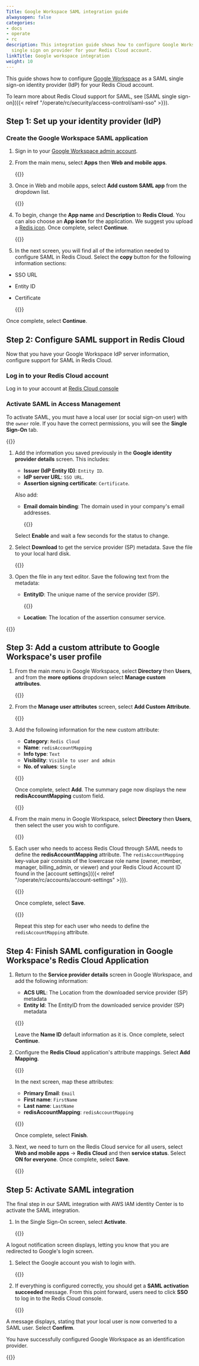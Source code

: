 ```yaml
---
Title: Google Workspace SAML integration guide
alwaysopen: false
categories:
- docs
- operate
- rc
description: This integration guide shows how to configure Google Workspace as a SAML
  single sign on provider for your Redis Cloud account.
linkTitle: Google workspace integration
weight: 10
---
```


This guide shows how to configure [Google Workspace](https://workspace.google.com/) as a SAML single sign-on identity provider (IdP) for your Redis Cloud account.

To learn more about Redis Cloud support for SAML, see [SAML single sign-on]({{< relref "/operate/rc/security/access-control/saml-sso" >}}).

## Step 1: Set up your identity provider (IdP)

### Create the Google Workspace SAML application

1. Sign in to your [Google Workspace admin account](https://admin.google.com/).

1. From the main menu, select **Apps** then **Web and mobile apps**.

   {{<image filename="images/rc/saml/google_workspace_saml_0.png" >}}

1. Once in Web and mobile apps, select **Add custom SAML app** from the dropdown list.

   {{<image filename="images/rc/saml/google_workspace_saml_1.png" >}}

1. To begin, change the **App name** and **Description** to **Redis Cloud**. You can also choose an **App icon** for the application. We suggest you upload a [Redis icon](https://saml-integration-logo.s3.amazonaws.com/redis-cube-red_white-rgb.png). Once complete, select **Continue**.

   {{<image filename="images/rc/saml/google_workspace_saml_2.png" >}}

1. In the next screen, you will find all of the information needed to configure SAML in Redis Cloud. Select the **copy** button for the following information sections:

* SSO URL
* Entity ID
* Certificate

   {{<image filename="images/rc/saml/google_workspace_saml_3.png" >}}

Once complete, select **Continue**.

## Step 2: Configure SAML support in Redis Cloud

Now that you have your Google Workspace IdP server information, configure support for SAML in Redis Cloud.

### Log in to your Redis Cloud account

Log in to your account at [Redis Cloud console](https://app.redislabs.com/#/login)

### Activate SAML in Access Management

To activate SAML, you must have a local user (or social sign-on user) with the `owner` role. If you have the correct permissions, you will see the **Single Sign-On** tab.

{{<image filename="images/rc/saml/aws_iam_identity_center_saml_7.png" >}}

1. Add the information you saved previously in the **Google identity provider details** screen. This includes:

    * **Issuer (IdP Entity ID)**: `Entity ID`.
    * **IdP server URL**: `SSO URL`.
    * **Assertion signing certificate**: `Certificate`.

   Also add:

    * **Email domain binding**: The domain used in your company's email addresses.

      {{<image filename="images/rc/saml/google_workspace_saml_4.png" >}}

   Select **Enable** and wait a few seconds for the status to change.

1. Select **Download** to get the service provider (SP) metadata. Save the file to your local hard disk.

   {{<image filename="images/rc/saml/google_workspace_saml_5.png" >}}

1. Open the file in any text editor. Save the following text from the metadata:

    * **EntityID**: The unique name of the service provider (SP).

      {{<image filename="images/rc/saml/sm_saml_4.png" >}}

   * **Location**: The location of the assertion consumer service.

  {{<image filename="images/rc/saml/sm_saml_5.png" >}}

## Step 3: Add a custom attribute to Google Workspace's user profile

1. From the main menu in Google Workspace, select **Directory** then **Users**, and from the **more options** dropdown select **Manage custom attributes**.
   
   {{<image filename="images/rc/saml/google_workspace_saml_7.png" >}}

1. From the **Manage user attributes** screen, select **Add Custom Attribute**.

   {{<image filename="images/rc/saml/google_workspace_saml_8.png" >}}

1. Add the following information for the new custom attribute:

   * **Category**: `Redis Cloud`
   * **Name**: `redisAccountMapping`
   * **Info type**: `Text`
   * **Visibility**: `Visible to user and admin`
   * **No. of values**: `Single`

   {{<image filename="images/rc/saml/google_workspace_saml_9.png" >}}

   Once complete, select **Add**. The summary page now displays the new **redisAccountMapping** custom field.

   {{<image filename="images/rc/saml/google_workspace_saml_10.png" >}}

1. From the main menu in Google Workspace, select **Directory** then **Users**, then select the user you wish to configure. 

   {{<image filename="images/rc/saml/google_workspace_saml_11.png" >}}

1. Each user who needs to access Redis Cloud through SAML needs to define the **redisAccountMapping** attribute. The `redisAccountMapping` key-value pair consists of the lowercase role name (owner, member, manager, billing_admin, or viewer) and your Redis Cloud Account ID found in the [account settings]({{< relref "/operate/rc/accounts/account-settings" >}}).

   {{<image filename="images/rc/saml/google_workspace_saml_12.png" >}}

   Once complete, select **Save**.

   {{<image filename="images/rc/saml/google_workspace_saml_13.png" >}}

   Repeat this step for each user who needs to define the `redisAccountMapping` attribute.

## Step 4: Finish SAML configuration in Google Workspace's Redis Cloud Application

1. Return to the **Service provider details** screen in Google Workspace, and add the following information:

   * **ACS URL**: The Location from the downloaded service provider (SP) metadata
   * **Entity Id**: The EntityID from the downloaded service provider (SP) metadata

   {{<image filename="images/rc/saml/google_workspace_saml_6.png" >}}

   Leave the **Name ID** default information as it is. Once complete, select **Continue**.

1. Configure the **Redis Cloud** application's attribute mappings. Select **Add Mapping**.

   {{<image filename="images/rc/saml/google_workspace_saml_14.png" >}}

   In the next screen, map these attributes:

   * **Primary Email**: `Email`
   * **First name**: `FirstName`
   * **Last name**: `LastName`
   * **redisAccountMapping**: `redisAccountMapping`

   {{<image filename="images/rc/saml/google_workspace_saml_15.png" >}}

   Once complete, select **Finish**.

1. Next, we need to turn on the Redis Cloud service for all users, select **Web and mobile apps** -> **Redis Cloud** and then **service status**. Select **ON for everyone**. Once complete, select **Save**.

   {{<image filename="images/rc/saml/google_workspace_saml_16.png" >}}

## Step 5: Activate SAML integration

The final step in our SAML integration with AWS IAM identity Center is to activate the SAML integration.

1. In the Single Sign-On screen, select **Activate**.

   {{<image filename="images/rc/saml/google_workspace_saml_17.png" >}}

A logout notification screen displays, letting you know that you are redirected to Google's login screen.

1. Select the Google account you wish to login with.

   {{<image filename="images/rc/saml/google_workspace_saml_18.png" >}}

1. If everything is configured correctly, you should get a **SAML activation succeeded** message. From this point forward, users need to click **SSO** to log in to the Redis Cloud console.

   {{<image filename="images/rc/saml/google_workspace_saml_19.png" >}}

A message displays, stating that your local user is now converted to a SAML user. Select **Confirm**.

You have successfully configured Google Workspace as an identification provider.

{{<image filename="images/rc/saml/google_workspace_saml_20.png" >}}
